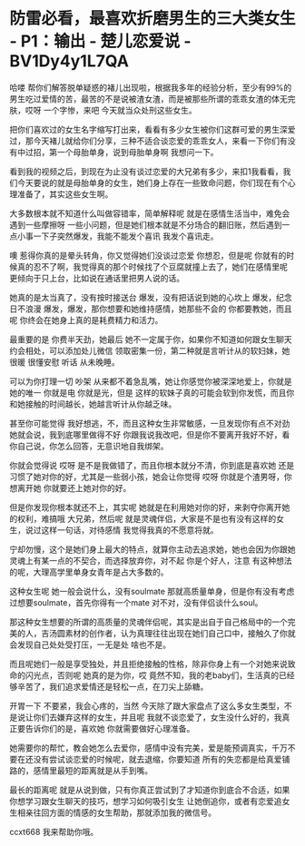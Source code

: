 # 防雷必看，最喜欢折磨男生的三大类女生 - P1：输出 - 楚儿恋爱说 - BV1Dy4y1L7QA

哈喽 帮你们解答脱单疑惑的褚儿出现啦，根据我多年的经验分析，至少有99%的男生吃过爱情的苦，最苦的不是说被渣女渣，而是被那些所谓的乖乖女渣的体无完肤，哎呀 一个字惨，来吧 今天就当众处刑这些女生。

把你们喜欢过的女生名字缩写打出来，看看有多少女生被你们这群可爱的男生深爱过，那今天褚儿就给你们分享，三种不适合谈恋爱的乖乖女人，来看一下你们有没有中过招，第一个母胎单身，说到母胎单身啊 我想问一下。

看到我的视频之后，到现在为止没有谈过恋爱的大兄弟有多少，来扣1我看看，我们今天要说的就是母胎单身的女生，她们身上存在一些致命问题，你们现在有个心理准备了，其实这些女生啊。

大多数根本就不知道什么叫做容错率，简单解释呢 就是在感情生活当中，难免会遇到一些摩擦呀 一些小问题，但是她们根本就是不分场合的翻旧账，然后遇到一点小事一下子突然爆发，我能不能发个喜讯 我发个喜讯走。

噢 惹得你真的是晕头转角，你又觉得她们没谈过恋爱 你想忍，但是呢 你就有的时候真的忍不了啊，我觉得真的那个时候找了个豆腐就撞上去了，她们在感情里呢 更倾向于只上台，比如说在通话里把男人说的话。

她真的是太当真了，没有按时接送台 爆发，没有把话说到她的心坎上 爆发，纪念日不浪漫 爆发，爆发，那你想要和她维持感情，她那些不会的 你都要教她，而且呢 你终会在她身上真的是耗费精力和活力。

最重要的是 你费半天劲，她最后 她不一定属于你，如果你不知道如何跟女生聊天约会相处，可以添加处儿微信 领取密集一份，第二种就是言听计从的软妇妹，她很暖 很懂安慰 听话 从未晚睡。

可以为你打理一切 吵架 从来都不着急乱嘴，她让你感觉你被深深地爱上，你就是她的唯一 你就是电 你就是光，但是 这样的软妹子真的可能会软到你发慌，而且你和她接触的时间越长，她越言听计从你越乏味。

甚至你可能觉得 我好想逃，不，而且这种女生非常敏感，一旦发现你有点不对劲 她就会说，我到底哪里做得不好 你跟我说我改吧，但是你不要离开我好不好，看你自己说，你怎么回答，无意识地自我绑架。

你就会觉得说 哎呀 是不是我做错了，而且你根本就分不清，你到底是喜欢她 还是习惯了她对你的好，尤其是一些弱小孩，她会让你觉得 哎呀 你就是个渣男呀，你想离开她 你就要还上她对你的好。

但是你发现你根本就还不上，其实呢 她就是在利用她对你的好，来剥夺你离开她的权利，难搞哦 大兄弟，然后呢 就是灵魂伴侣，大家是不是也有没有这样的女生，说过这样一句话，对待感情 我觉得我真的不愿意将就。

宁却勿慢，这个是她们身上最大的特点，就算你主动去追求她，她也会因为你跟她灵魂上有某一点的不契合，而选择放弃你，对不起 你是个好人，注意 有这种想法的呢，大理高学里单身女青年是占大多数的。

这种女生呢 她一般会说什么，没有soulmate 那就高质量单身，但是你有没有考虑过想要soulmate，首先你得有一个mate 对不对，没有伴侣谈什么soul。

那这种女生想要的所谓的高质量的灵魂伴侣呢，其实是出自于自己格局中的一个完美的人，吉汤圆素材的创作者，认为真理往往出现在她们自己口中，接触久了你就会发现自己处处受打压，一无是处 啥也不是。

而且呢她们一般是享受独处，并且拒绝接触的性格，除非你身上有一个对她来说致命的闪光点，否则呢 她真的是为你，哎 竟然不知，我的老baby们，生活真的已经够辛苦了，我们追求爱情还是轻松一点，在刀尖上舔糖。

开胃一下 不要紧，我会心疼的，当然 今天除了跟大家盘点了这么多女生类型，不是说让你们去嫌弃这样的女生，并且呢 我就不谈恋爱了，女生没什么好的，我真正要告诉你们的是，喜欢她 你就需要做好心理准备。

她需要你的帮忙，教会她怎么去爱你，感情中没有完美，爱是能预调真实，千万不要在还没有尝试谈恋爱的时候呢，就去退缩，你要知道 所有的失恋都是给真爱铺路的，感情里最短的距离就是从手到嘴。

最长的距离呢 就是从说到做，只有你真正尝试到了才知道你到底合不合适，如果你想学习跟女生聊天的技巧，想学习如何吸引女生 让她倒追你，或者有恋爱追女生相亲往回方面的情感的女生帮助，那就添加我的微信号。

ccxt668 我来帮助你哦。